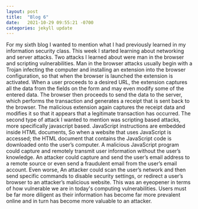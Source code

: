 ```yaml
---
layout: post
title:  "Blog 6"
date:   2021-10-29 09:55:21 -0700
categories: jekyll update
---
```

For my sixth blog I wanted to mention what I had previously learned in my information security class. This week I started learning about networking and server attacks. Two attacks I learned about were man in the browser and scripting vulnerabilities. Man in the browser attacks usually begin with a Trojan infecting the computer and installing an extension into the browser configuration, so that when the browser is launched the extension is activated. When a user proceeds to a desired URL, the extension captures all the data from the fields on the form and may even modify some of the entered data. The browser then proceeds to send the data to the server, which performs the transaction and generates a receipt that is sent back to the browser. The malicious extension again captures the receipt data and modifies it so that it appears that a legitimate transaction has occurred. The second type of attack I wanted to mention was scripting based attacks, more specifically javascript based. JavaScript instructions are embedded inside HTML documents, So when a website that uses JavaScript is accessed; the HTML document that contains the JavaScript code is downloaded onto the user’s computer. A malicious JavaScript program could capture and remotely transmit user information without the user’s knowledge. An attacker could capture and send the user’s email address to a remote source or even send a fraudulent email from the user’s email account. Even worse, An attacker could scan the user’s network and then send specific commands to disable security settings, or redirect a user’s browser to an attacker’s malicious website. This was an eyeopener in terms of how vulnerable we are in today's computing vulnerabilities. Users must be far more diligent as their information has become far more prevalent online and in turn has become more valuable to an attacker. 
